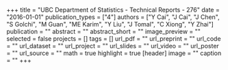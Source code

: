 +++
title = "UBC Department of Statistics - Technical Reports - 276"
date = "2016-01-01"
publication_types = ["4"]
authors = ["Y Cai", "J Cai", "J Chen", "S Golchi", "M Guan", "ME Karim", "Y Liu", "J Tomal", "C Xiong", "Y Zhai"]
publication = ""
abstract = ""
abstract_short = ""
image_preview = ""
selected = false
projects = []
tags = []
url_pdf = ""
url_preprint = ""
url_code = ""
url_dataset = ""
url_project = ""
url_slides = ""
url_video = ""
url_poster = ""
url_source = ""
math = true
highlight = true
[header]
image = ""
caption = ""
+++
